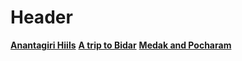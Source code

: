 <!-- TITLE: Newsletter -->
<!-- SUBTITLE: A quick summary of Newsletter -->

# Header
[**Anantagiri Hiils**](/news/fests/pearl-18/newsletter/anatagirihills)
[**A trip to Bidar**](/news/fests/pearl-18/newsletter/bidar)
[**Medak and Pocharam**](/news/fests/pearl-18/newsletter/medakandpocharam)